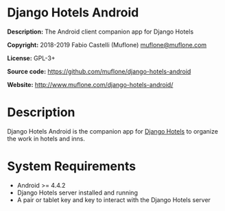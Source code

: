 # Django Hotels Android

**Description:** The Android client companion app for Django Hotels

**Copyright:** 2018-2019 Fabio Castelli (Muflone) <muflone@muflone.com>

**License:** GPL-3+

**Source code:** https://github.com/muflone/django-hotels-android

**Website:** http://www.muflone.com/django-hotels-android/

# Description

Django Hotels Android is the companion app for 
[Django Hotels](http://www.muflone.com/django-hotels/) to organize the
work in hotels and inns. 

# System Requirements

* Android >= 4.4.2
* Django Hotels server installed and running
* A pair or tablet key and key to interact with the Django Hotels server
